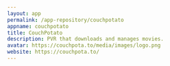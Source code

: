 ```yaml
---
layout: app
permalink: /app-repository/couchpotato
appname: couchpotato
title: CouchPotato
description: PVR that downloads and manages movies.
avatar: https://couchpota.to/media/images/logo.png
website: https://couchpota.to/
---
```


